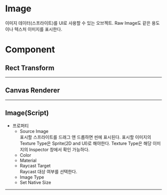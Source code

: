 # Image
이미지 데이터(스프라이트)를 UI로 사용할 수 있는 오브젝트. Raw Image도 같은 용도이나 텍스처 이미지를 표시한다.
# Component
## Rect Transform
- - -
## Canvas Renderer
- - -
## Image(Script)
- 프로퍼티
    - Source Image  
    표시할 스프라이트를 드래그 앤 드롭하면 씬에 표시된다. 표시할 이미지의 Texture Type은 Sprite(2D and UI)로 해야한다. Texture Type은 해당 이미지의 Inspector 창에서 확인 가능하다.
    - Color
    - Material
    - Raycast Target  
    Raycast 대상 여부를 선택한다.
    - Image Type
    - Set Native Size
- - - -